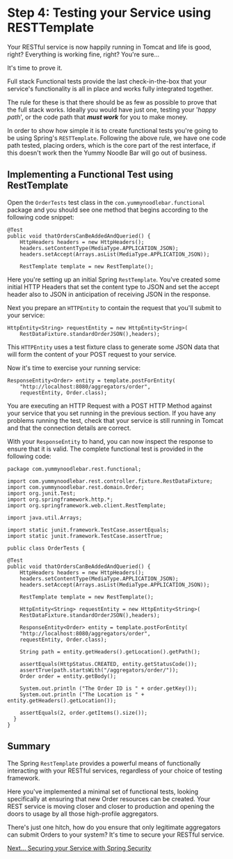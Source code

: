 # Step 4: Testing your Service using RESTTemplate

Your RESTful service is now happily running in Tomcat and life is good, right? Everything is working fine, right? You're sure…

It's time to prove it.

Full stack Functional tests provide the last check-in-the-box that your service's functionality is all in place and works fully integrated together.

The rule for these is that there should be as few as possible to prove that the full stack works.  Ideally you would have just one, testing your '*happy path*', or the code path that ***must work*** for you to make money.

In order to show how simple it is to create functional tests you're going to be using Spring's `RESTTemplate`.   Following the above rule, we have one code path tested, placing orders, which is the core part of the rest interface, if this doesn't work then the Yummy Noodle Bar will go out of business.

## Implementing a Functional Test using RestTemplate

Open the `OrderTests` test class in the `com.yummynoodlebar.functional` package and you should see one method that begins according to the following code snippet:

    @Test
    public void thatOrdersCanBeAddedAndQueried() {
        HttpHeaders headers = new HttpHeaders();
    	headers.setContentType(MediaType.APPLICATION_JSON);
        headers.setAccept(Arrays.asList(MediaType.APPLICATION_JSON));

    	RestTemplate template = new RestTemplate();

Here you're setting up an initial Spring `RestTemplate`. You've created some initial HTTP Headers that set the content type to JSON and set the accept header also to JSON in anticipation of receiving JSON in the response.

Next you prepare an `HTTPEntity` to contain the request that you'll submit to your service:

	HttpEntity<String> requestEntity = new HttpEntity<String>(
        RestDataFixture.standardOrderJSON(),headers);

This `HTTPEntity` uses a test fixture class to generate some JSON data that will form the content of your POST request to your service.

Now it's time to exercise your running service:

	ResponseEntity<Order> entity = template.postForEntity(
        "http://localhost:8080/aggregators/order",
        requestEntity, Order.class);

You are executing an HTTP Request with a POST HTTP Method against your service that you set running in the previous section. If you have any problems running the test, check that your service is still running in Tomcat and that the connection details are correct.

With your `ResponseEntity` to hand, you can now inspect the response to ensure that it is valid. The complete functional test is provided in the following code:

	package com.yummynoodlebar.rest.functional;

	import com.yummynoodlebar.rest.controller.fixture.RestDataFixture;
	import com.yummynoodlebar.rest.domain.Order;
	import org.junit.Test;
	import org.springframework.http.*;
	import org.springframework.web.client.RestTemplate;

	import java.util.Arrays;

	import static junit.framework.TestCase.assertEquals;
	import static junit.framework.TestCase.assertTrue;

	public class OrderTests {

  	@Test
  	public void thatOrdersCanBeAddedAndQueried() {
    	HttpHeaders headers = new HttpHeaders();
    	headers.setContentType(MediaType.APPLICATION_JSON);
    	headers.setAccept(Arrays.asList(MediaType.APPLICATION_JSON));

    	RestTemplate template = new RestTemplate();

    	HttpEntity<String> requestEntity = new HttpEntity<String>(
        RestDataFixture.standardOrderJSON(),headers);

    	ResponseEntity<Order> entity = template.postForEntity(
        "http://localhost:8080/aggregators/order",
        requestEntity, Order.class);

    	String path = entity.getHeaders().getLocation().getPath();

    	assertEquals(HttpStatus.CREATED, entity.getStatusCode());
    	assertTrue(path.startsWith("/aggregators/order/"));
    	Order order = entity.getBody();

    	System.out.println ("The Order ID is " + order.getKey());
    	System.out.println ("The Location is " + entity.getHeaders().getLocation());

    	assertEquals(2, order.getItems().size());
  	  }
	}

## Summary

The Spring `RestTemplate` provides a powerful means of functionally interacting with your RESTful services, regardless of your choice of testing framework.

Here you've implemented a minimal set of functional tests, looking specifically at ensuring that new Order resources can be created. Your REST service is moving closer and closer to production and opening the doors to usage by all those high-profile aggregators.

There's just one hitch, how do you ensure that only legitimate aggregators can submit Orders to your system? It's time to secure your RESTful service.

[Next… Securing your Service with Spring Security](../5/)
